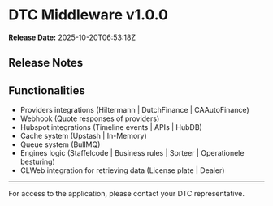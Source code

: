 # DTC Middleware v1.0.0

**Release Date:** 2025-10-20T06:53:18Z

## Release Notes

## Functionalities
* Providers integrations (Hiltermann | DutchFinance | CAAutoFinance)
* Webhook (Quote responses of providers)
* Hubspot integrations (Timeline events | APIs | HubDB)
* Cache system (Upstash | In-Memory)
* Queue system (BullMQ)
* Engines logic (Staffelcode | Business rules | Sorteer | Operationele besturing)
* CLWeb integration for retrieving data (License plate | Dealer)

---

For access to the application, please contact your DTC representative.
